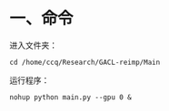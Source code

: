 # 一、命令

进入文件夹：

```shell script
cd /home/ccq/Research/GACL-reimp/Main
```

运行程序：

```shell script
nohup python main.py --gpu 0 &
```